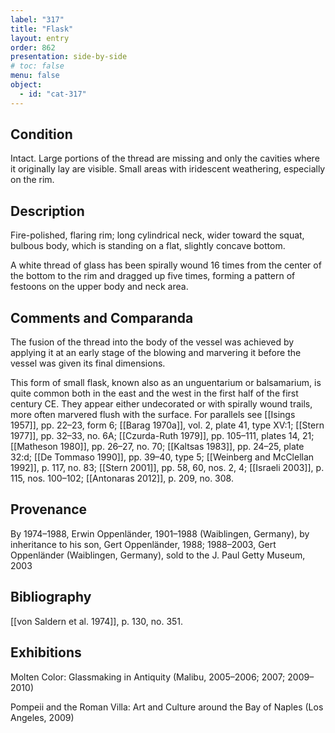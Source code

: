 ```yaml
---
label: "317"
title: "Flask"
layout: entry
order: 862
presentation: side-by-side
# toc: false
menu: false
object:
  - id: "cat-317"
---
```


## Condition

Intact. Large portions of the thread are missing and only the cavities where it originally lay are visible. Small areas with iridescent weathering, especially on the rim.

## Description

Fire-polished, flaring rim; long cylindrical neck, wider toward the squat, bulbous body, which is standing on a flat, slightly concave bottom.

A white thread of glass has been spirally wound 16 times from the center of the bottom to the rim and dragged up five times, forming a pattern of festoons on the upper body and neck area.

## Comments and Comparanda

The fusion of the thread into the body of the vessel was achieved by applying it at an early stage of the blowing and marvering it before the vessel was given its final dimensions.

This form of small flask, known also as an unguentarium or balsamarium, is quite common both in the east and the west in the first half of the first century CE. They appear either undecorated or with spirally wound trails, more often marvered flush with the surface. For parallels see [[Isings 1957]], pp. 22–23, form 6; [[Barag 1970a]], vol. 2, plate 41, type XV:1; [[Stern 1977]], pp. 32–33, no. 6A; [[Czurda-Ruth 1979]], pp. 105–111, plates 14, 21; [[Matheson 1980]], pp. 26–27, no. 70; [[Kaltsas 1983]], pp. 24–25, plate 32:d; [[De Tommaso 1990]], pp. 39–40, type 5; [[Weinberg and McClellan 1992]], p. 117, no. 83; [[Stern 2001]], pp. 58, 60, nos. 2, 4; [[Israeli 2003]], p. 115, nos. 100–102; [[Antonaras 2012]], p. 209, no. 308.

## Provenance

By 1974–1988, Erwin Oppenländer, 1901–1988 (Waiblingen, Germany), by inheritance to his son, Gert Oppenländer, 1988; 1988–2003, Gert Oppenländer (Waiblingen, Germany), sold to the J. Paul Getty Museum, 2003

## Bibliography

[[von Saldern et al. 1974]], p. 130, no. 351.

## Exhibitions

Molten Color: Glassmaking in Antiquity (Malibu, 2005–2006; 2007; 2009–2010)

Pompeii and the Roman Villa: Art and Culture around the Bay of Naples (Los Angeles, 2009)
